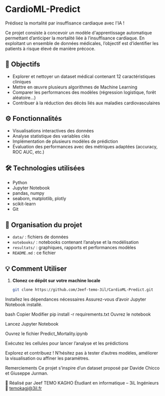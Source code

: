# CardioML-Predict

Prédisez la mortalité par insuffisance cardiaque avec l'IA !

Ce projet consiste à concevoir un modèle d'apprentissage automatique permettant d’anticiper la mortalité liée à l’insuffisance cardiaque. En exploitant un ensemble de données médicales, l’objectif est d’identifier les patients à risque élevé de manière précoce.

## 🎯 Objectifs
- Explorer et nettoyer un dataset médical contenant 12 caractéristiques cliniques
- Mettre en œuvre plusieurs algorithmes de Machine Learning
- Comparer les performances des modèles (régression logistique, forêt aléatoire…)
- Contribuer à la réduction des décès liés aux maladies cardiovasculaires

## ⚙️ Fonctionnalités
- Visualisations interactives des données
- Analyse statistique des variables clés
- Implémentation de plusieurs modèles de prédiction
- Évaluation des performances avec des métriques adaptées (accuracy, ROC AUC, etc.)

## 🛠️ Technologies utilisées
- Python
- Jupyter Notebook
- pandas, numpy
- seaborn, matplotlib, plotly
- scikit-learn
- Git

## 📁 Organisation du projet
- `data/` : fichiers de données
- `notebooks/` : notebooks contenant l’analyse et la modélisation
- `resultats/` : graphiques, rapports et performances modèles
- `README.md` : ce fichier

## 💡 Comment Utiliser

1. **Clonez ce dépôt sur votre machine locale**
   ```bash
   git clone https://github.com/Jeef-temo-3il/CardioML-Predict.git
Installez les dépendances nécessaires Assurez-vous d’avoir Jupyter Notebook installé.

bash
Copier
Modifier
pip install -r requirements.txt
Ouvrez le notebook

Lancez Jupyter Notebook

Ouvrez le fichier Predict_Mortality.ipynb

Exécutez les cellules pour lancer l’analyse et les prédictions

Explorez et contribuez ! N’hésitez pas à tester d’autres modèles, améliorer la visualisation ou affiner les paramètres.

 Remerciements
Ce projet s’inspire d’un dataset proposé par Davide Chicco et Giuseppe Jurman.

👤 Réalisé par
Jeef TEMO KAGHO
Étudiant en informatique – 3iL Ingénieurs
📧 temokagj@3il.fr
